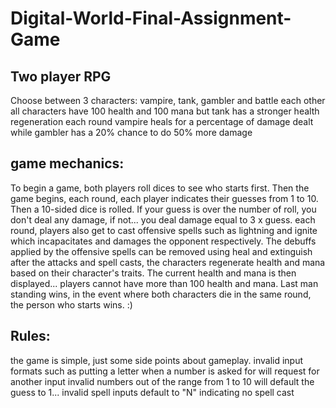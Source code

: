 # Digital-World-Final-Assignment-Game
## Two player RPG
Choose between 3 characters: vampire, tank, gambler and battle each other
all characters have 100 health and 100 mana but tank has a stronger health regeneration each round
vampire heals for a percentage of damage dealt while gambler has a 20% chance to do 50% more damage

## game mechanics:
To begin a game, both players roll dices to see who starts first.
Then the game begins,
each round, each player indicates their guesses from 1 to 10. Then a 10-sided dice is rolled.
If your guess is over the number of roll, you don't deal any damage, if not... you deal damage equal to 3 x guess.
each round, players also get to cast offensive spells such as lightning and ignite which incapacitates and damages the opponent respectively.
The debuffs applied by the offensive spells can be removed using heal and extinguish
after the attacks and spell casts, the characters regenerate health and mana based on their character's traits.
The current health and mana is then displayed... players cannot have more than 100 health and mana.
Last man standing wins, in the event where both characters die in the same round, the person who starts wins. :)

## Rules:
the game is simple, just some side points about gameplay.
invalid input formats such as putting a letter when a number is asked for will request for another input
invalid numbers out of the range from 1 to 10 will default the guess to 1...
invalid spell inputs default to "N" indicating no spell cast
